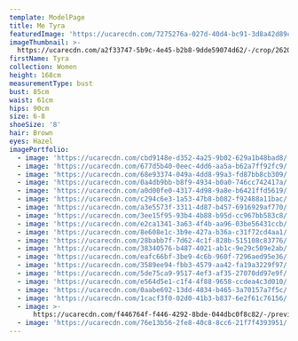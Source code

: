 ```yaml
---
template: ModelPage
title: Me Tyra
featuredImage: 'https://ucarecdn.com/7275276a-027d-40d4-bc91-3d8a42d89c9b/'
imageThumbnail: >-
  https://ucarecdn.com/a2f33747-5b9c-4e45-b2b8-9dde59074d62/-/crop/2620x3946/763,730/-/preview/
firstName: Tyra
collection: Women
height: 168cm
measurementType: bust
bust: 85cm
waist: 61cm
hips: 90cm
size: 6-8
shoeSize: '8'
hair: Brown
eyes: Hazel
imagePortfolio:
  - image: 'https://ucarecdn.com/cbd9148e-d352-4a25-9b02-629a1b48bad8/'
  - image: 'https://ucarecdn.com/677d5b40-0eec-4dd6-aa5a-b62a7ff92fc9/'
  - image: 'https://ucarecdn.com/68e93374-049a-4dd8-99a3-fd87bb8cb309/'
  - image: 'https://ucarecdn.com/0a4db9bb-b8f9-4934-b0a0-746cc742417a/'
  - image: 'https://ucarecdn.com/a0d00fe0-4317-4d98-9a8e-b6421ffd5619/'
  - image: 'https://ucarecdn.com/c294c6e3-1a53-47b8-b082-f92488a11bac/'
  - image: 'https://ucarecdn.com/a3e5573f-3311-4d87-b457-6916929af770/'
  - image: 'https://ucarecdn.com/3ee15f95-93b4-4b88-b95d-cc967bb583c8/'
  - image: 'https://ucarecdn.com/e2ca1341-3a63-4f4b-aa96-03be56431ccb/'
  - image: 'https://ucarecdn.com/8e608e1c-3b9e-427a-b36a-c31f72cd4aa1/'
  - image: 'https://ucarecdn.com/28babb7f-7d62-4c1f-828b-515108c83776/'
  - image: 'https://ucarecdn.com/38340576-b487-4021-ab1c-9e29c509e2ab/'
  - image: 'https://ucarecdn.com/eafc66bf-3be9-4c6b-960f-7296aed95e36/'
  - image: 'https://ucarecdn.com/3589ee94-fbb3-4579-aa42-fa19a3229f97/'
  - image: 'https://ucarecdn.com/5de75ca9-9517-4ef3-af35-27070dd97e9f/'
  - image: 'https://ucarecdn.com/e564d5e1-c1f4-4f88-9658-ccdea4c3d010/'
  - image: 'https://ucarecdn.com/0aabe692-13dd-4834-b465-3a70157a7f5c/'
  - image: 'https://ucarecdn.com/1cacf3f0-02d0-41b3-b837-6e2f61c76156/'
  - image: >-
      https://ucarecdn.com/f446764f-f446-4292-8bde-044dbc0f8c82/-/preview/-/rotate/90/
  - image: 'https://ucarecdn.com/76e13b56-2fe8-40c8-8cc6-21f7f4393951/'
---
```


